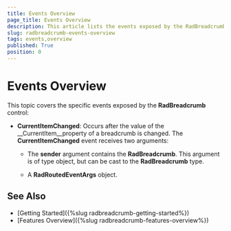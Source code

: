 ```yaml
---
title: Events Overview
page_title: Events Overview
description: This article lists the events exposed by the RadBreadcrumb control.
slug: radbreadcrumb-events-overview
tags: events,overview
published: True
position: 0
---
```


# Events Overview

This topic covers the specific events exposed by the __RadBreadcrumb__ control:

* __CurrentItemChanged__: Occurs after the value of the __CurrentItem__property of a breadcrumb is changed. The __CurrentItemChanged__ event receives two arguments:

    * The **sender** argument contains the __RadBreadcrumb__. This argument is of type object, but can be cast to the __RadBreadcrumb__ type. 

    * A __RadRoutedEventArgs__ object.

## See Also

 * [Getting Started]({%slug radbreadcrumb-getting-started%})
 * [Features Overview]({%slug radbreadcrumb-features-overview%})
